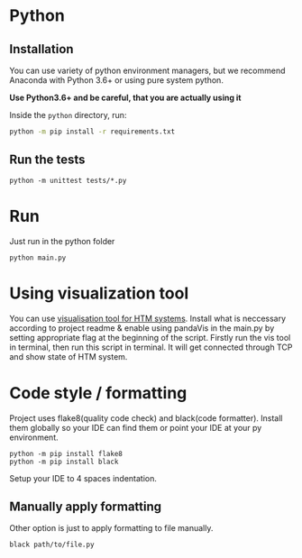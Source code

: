 # Python

## Installation

You can use variety of python environment managers, but we recommend Anaconda with Python 3.6+
or using pure system python.

**Use Python3.6+ and be careful, that you are actually using it**

Inside the `python` directory, run:

```bash
python -m pip install -r requirements.txt
```

## Run the tests

```
python -m unittest tests/*.py
```
# Run

Just run in the python folder
```
python main.py
```

# Using visualization tool

You can use [visualisation tool for HTM systems](https://github.com/htm-community/HTMpandaVis).
Install what is neccessary according to project readme & enable using pandaVis in the main.py by setting appropriate flag at the beginning of the script.
Firstly run the vis tool in terminal, then run this script in terminal. It will get connected through TCP and show state of HTM system.

# Code style / formatting

Project uses flake8(quality code check) and black(code formatter).
Install them globally so your IDE can find them or point your IDE at your py environment.

```
python -m pip install flake8
python -m pip install black
```

Setup your IDE to 4 spaces indentation.

## Manually apply formatting
Other option is just to apply formatting to file manually.
```
black path/to/file.py
```

